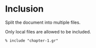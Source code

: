 # Inclusion
Split the document into multiple files.

Only local files are allowed to be included.

```gularen
% include "chapter-1.gr"
```
